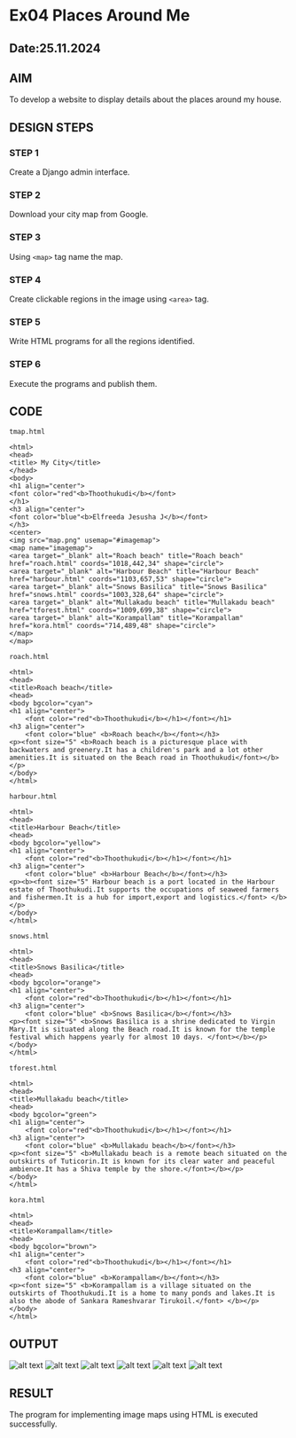 # Ex04 Places Around Me
## Date:25.11.2024 

## AIM
To develop a website to display details about the places around my house.

## DESIGN STEPS

### STEP 1
Create a Django admin interface.

### STEP 2
Download your city map from Google.

### STEP 3
Using ```<map>``` tag name the map.

### STEP 4
Create clickable regions in the image using ```<area>``` tag.

### STEP 5
Write HTML programs for all the regions identified.

### STEP 6
Execute the programs and publish them.

## CODE
```
tmap.html

<html>
<head>
<title> My City</title>
</head>
<body> 
<h1 align="center">
<font color="red"<b>Thoothukudi</b></font>
</h1>  
<h3 align="center">
<font color="blue"<b>Elfreeda Jesusha J</b></font>
</h3> 
<center>
<img src="map.png" usemap="#imagemap">
<map name="imagemap">
<area target="_blank" alt="Roach beach" title="Roach beach" href="roach.html" coords="1018,442,34" shape="circle">
<area target="_blank" alt="Harbour Beach" title="Harbour Beach" href="harbour.html" coords="1103,657,53" shape="circle">
<area target="_blank" alt="Snows Basilica" title="Snows Basilica" href="snows.html" coords="1003,328,64" shape="circle">
<area target="_blank" alt="Mullakadu beach" title="Mullakadu beach" href="tforest.html" coords="1009,699,38" shape="circle">
<area target="_blank" alt="Korampallam" title="Korampallam" href="kora.html" coords="714,489,48" shape="circle">
</map>
</map>

roach.html

<html>
<head>
<title>Roach beach</title>
<head>
<body bgcolor="cyan">
<h1 align="center">
    <font color="red"<b>Thoothukudi</b></h1></font></h1>
<h3 align="center">
    <font color="blue" <b>Roach beach</b></font></h3>
<p><font size="5" <b>Roach beach is a picturesque place with backwaters and greenery.It has a children's park and a lot other amenities.It is situated on the Beach road in Thoothukudi</font></b></p>
</body>
</html>

harbour.html

<html>
<head>
<title>Harbour Beach</title>
<head>
<body bgcolor="yellow">
<h1 align="center">
    <font color="red"<b>Thoothukudi</b></h1></font></h1>
<h3 align="center">
    <font color="blue" <b>Harbour Beach</b></font></h3>
<p><b><font size="5" Harbour beach is a port located in the Harbour estate of Thoothukudi.It supports the occupations of seaweed farmers and fishermen.It is a hub for import,export and logistics.</font> </b></p>
</body>
</html>

snows.html

<html>
<head>
<title>Snows Basilica</title>
<head>
<body bgcolor="orange">
<h1 align="center">
    <font color="red"<b>Thoothukudi</b></h1></font></h1>
<h3 align="center">
    <font color="blue" <b>Snows Basilica</b></font></h3>
<p><font size="5" <b>Snows Basilica is a shrine dedicated to Virgin Mary.It is situated along the Beach road.It is known for the temple festival which happens yearly for almost 10 days. </font></b></p>
</body>
</html>

tforest.html

<html>
<head>
<title>Mullakadu beach</title>
<head>
<body bgcolor="green">
<h1 align="center">
    <font color="red"<b>Thoothukudi</b></h1></font></h1>
<h3 align="center">
    <font color="blue" <b>Mullakadu beach</b></font></h3>
<p><font size="5" <b>Mullakadu beach is a remote beach situated on the outskirts of Tuticorin.It is known for its clear water and peaceful ambience.It has a Shiva temple by the shore.</font></b></p>
</body>
</html>

kora.html

<html>
<head>
<title>Korampallam</title>
<head>
<body bgcolor="brown">
<h1 align="center">
    <font color="red"<b>Thoothukudi</b></h1></font></h1>
<h3 align="center">
    <font color="blue" <b>Korampallam</b></font></h3>
<p><font size="5" <b>Korampallam is a village situated on the outskirts of Thoothukudi.It is a home to many ponds and lakes.It is also the abode of Sankara Rameshvarar Tirukoil.</font> </b></p>
</body>
</html>

```



## OUTPUT

![alt text](<Screenshot 2024-11-25 170144-1.png>)
![alt text](<Screenshot 2024-11-25 170230.png>)
![alt text](<Screenshot 2024-11-25 170307.png>)
![alt text](<Screenshot 2024-11-25 170328.png>)
![alt text](<Screenshot 2024-11-25 170350.png>)
![alt text](<Screenshot 2024-11-25 170411.png>)






## RESULT
The program for implementing image maps using HTML is executed successfully.
